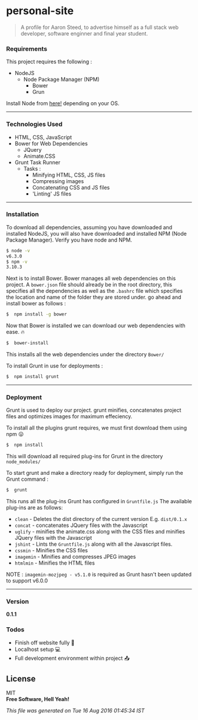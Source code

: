 # personal-site

> A profile for Aaron Steed, to advertise himself as a full stack web developer, software enginner and final year student.

### Requirements
This project requires the following :
- NodeJS
    - Node Package Manager (NPM)
        - Bower 
        - Grun

Install Node from [here!](https://nodejs.org/en/) depending on your OS.


---
### Technologies Used
- HTML, CSS, JavaScript
- Bower for Web Dependencies 
    - JQuery 
    - Animate.CSS
- Grunt Task Runner
    - Tasks :
        -  Minifying HTML, CSS, JS files
        -  Compressing images
        -  Concatenating CSS and JS files
        -  'Linting' JS files 

---
### Installation
To download all dependencies, assuming you have downloaded and installed NodeJS, you will also have downloaded and installed NPM (Node Package Manager). Verify you have node and NPM.

```sh
$ node -v
v6.3.0
$ npm -v 
3.10.3
```

Next is to install Bower. Bower manages all web dependencies on this project. A `bower.json` file should already be in the root directory, this specifies all the dependencies as well as the `.bashrc` file which specifies the location and name of the folder they are stored under. go ahead and install bower as follows :

```sh
$  npm install -g bower
```

Now that Bower is installed we can download our web dependencies with ease. :fire:
```sh
$  bower-install
```

This installs all the web dependencies under the directory `Bower/`

To install Grunt in use for deployments : 
```sh
$  npm install grunt
```

---
### Deployment
Grunt  is used to deploy our project. grunt minifies, concatenates project files and optimizes images for maximum effeciency. 

To install all the plugins grunt requires, we must first download them using npm :stuck_out_tongue:
```sh
$  npm install 
```

This will download all required plug-ins for Grunt in the directory `node_modules/`

To start grunt and make a directory ready for deployment, simply run the Grunt command :
```sh
$  grunt
```

This runs all the plug-ins Grunt has configured in `Gruntfile.js`
The available plug-ins are as follows:
- `clean` - Deletes the dist directory of the current version E.g. `dist/0.1.x`
- `concat` - concatenates JQuery files with the Javascript
- `uglify` - minifies the animate.css along with the CSS files and minifies JQuery files with the Javascript
- `jshint` - Lints the `Gruntfile.js` along with all the Javascript files.
- `cssmin` - Minifies the CSS files
- `imagemin` - Minifies and compresses JPEG images
- `htmlmin` - Minifies the HTML files

NOTE : `imagemin-mozjpeg - v5.1.0` is required as Grunt hasn't been updated to support v6.0.0
 
 ---
### Version
**0.1.1**

### Todos
 - Finish off website fully :sparkler:
 - Localhost setup :computer:
 - Full development environment within project :outbox_tray:

License
----

MIT     
**Free Software, Hell Yeah!**

*This file was generated on Tue 16 Aug 2016 01:45:34 IST*
